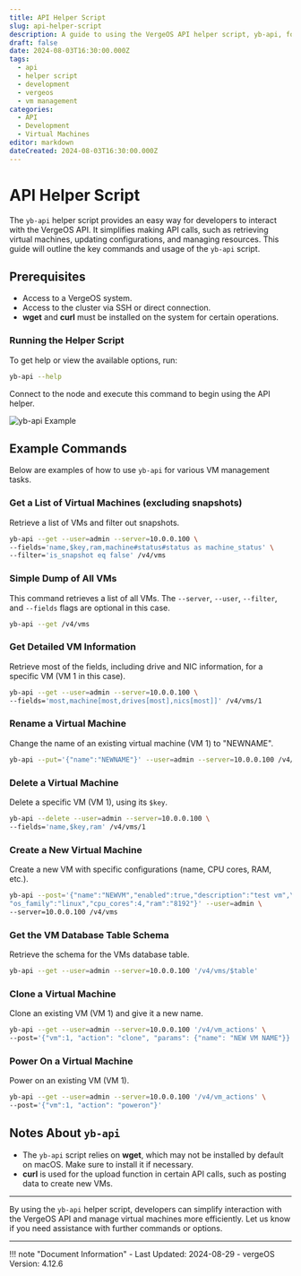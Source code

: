 ```yaml
---
title: API Helper Script
slug: api-helper-script
description: A guide to using the VergeOS API helper script, yb-api, for managing VMs and making API calls.
draft: false
date: 2024-08-03T16:30:00.000Z
tags:
  - api
  - helper script
  - development
  - vergeos
  - vm management
categories:
  - API
  - Development
  - Virtual Machines
editor: markdown
dateCreated: 2024-08-03T16:30:00.000Z
---
```


# API Helper Script

The `yb-api` helper script provides an easy way for developers to interact with the VergeOS API. It simplifies making API calls, such as retrieving virtual machines, updating configurations, and managing resources. This guide will outline the key commands and usage of the `yb-api` script.

## Prerequisites

- Access to a VergeOS system.
- Access to the cluster via SSH or direct connection.
- **wget** and **curl** must be installed on the system for certain operations.

### Running the Helper Script

To get help or view the available options, run:

```bash
yb-api --help
```

Connect to the node and execute this command to begin using the API helper.

![yb-api Example](/product-guide/screenshots/api-helper.png)

## Example Commands

Below are examples of how to use `yb-api` for various VM management tasks.

### Get a List of Virtual Machines (excluding snapshots)

Retrieve a list of VMs and filter out snapshots.

```bash
yb-api --get --user=admin --server=10.0.0.100 \
--fields='name,$key,ram,machine#status#status as machine_status' \
--filter='is_snapshot eq false' /v4/vms
```

### Simple Dump of All VMs

This command retrieves a list of all VMs. The `--server`, `--user`, `--filter`, and `--fields` flags are optional in this case.

```bash
yb-api --get /v4/vms
```

### Get Detailed VM Information

Retrieve most of the fields, including drive and NIC information, for a specific VM (VM 1 in this case).

```bash
yb-api --get --user=admin --server=10.0.0.100 \
--fields='most,machine[most,drives[most],nics[most]]' /v4/vms/1
```

### Rename a Virtual Machine

Change the name of an existing virtual machine (VM 1) to "NEWNAME".

```bash
yb-api --put='{"name":"NEWNAME"}' --user=admin --server=10.0.0.100 /v4/vms/1
```

### Delete a Virtual Machine

Delete a specific VM (VM 1), using its `$key`.

```bash
yb-api --delete --user=admin --server=10.0.0.100 \
--fields='name,$key,ram' /v4/vms/1
```

### Create a New Virtual Machine

Create a new VM with specific configurations (name, CPU cores, RAM, etc.).

```bash
yb-api --post='{"name":"NEWVM","enabled":true,"description":"test vm",\
"os_family":"linux","cpu_cores":4,"ram":"8192"}' --user=admin \
--server=10.0.0.100 /v4/vms
```

### Get the VM Database Table Schema

Retrieve the schema for the VMs database table.

```bash
yb-api --get --user=admin --server=10.0.0.100 '/v4/vms/$table'
```

### Clone a Virtual Machine

Clone an existing VM (VM 1) and give it a new name.

```bash
yb-api --get --user=admin --server=10.0.0.100 '/v4/vm_actions' \
--post='{"vm":1, "action": "clone", "params": {"name": "NEW VM NAME"}}'
```

### Power On a Virtual Machine

Power on an existing VM (VM 1).

```bash
yb-api --get --user=admin --server=10.0.0.100 '/v4/vm_actions' \
--post='{"vm":1, "action": "poweron"}'
```

## Notes About `yb-api`

- The `yb-api` script relies on **wget**, which may not be installed by default on macOS. Make sure to install it if necessary.
- **curl** is used for the upload function in certain API calls, such as posting data to create new VMs.

---

By using the `yb-api` helper script, developers can simplify interaction with the VergeOS API and manage virtual machines more efficiently. Let us know if you need assistance with further commands or options.



---

!!! note "Document Information"
    - Last Updated: 2024-08-29
    - vergeOS Version: 4.12.6
